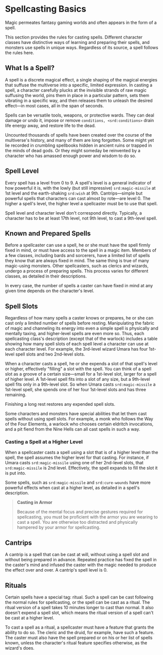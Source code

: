 Spellcasting Basics
===================

Magic permeates fantasy gaming worlds and often appears in the form of a
spell.

This section provides the rules for casting spells. Different character
classes have distinctive ways of learning and preparing their spells,
and monsters use spells in unique ways. Regardless of its source, a
spell follows the rules here.

What Is a Spell?
----------------

A spell is a discrete magical effect, a single shaping of the magical
energies that suffuse the multiverse into a specific, limited
expression. In casting a spell, a character carefully plucks at the
invisible strands of raw magic suffusing the world, pins them in place
in a particular pattern, sets them vibrating in a specific way, and then
releases them to unleash the desired effect—in most cases, all in
the span of seconds.

Spells can be versatile tools, weapons, or protective wards. They can
deal damage or undo it, impose or remove
`conditions, <srd:conditions>` drain life
energy away, and restore life to the dead.

Uncounted thousands of spells have been created over the course of the
multiverse's history, and many of them are long forgotten. Some might
yet lie recorded in crumbling spellbooks hidden in ancient ruins or
trapped in the minds of dead gods. Or they might someday be reinvented
by a character who has amassed enough power and wisdom to do so.

Spell Level
-----------

Every spell has a level from 0 to 9. A spell's level is a general
indicator of how powerful it is, with the lowly (but still impressive)
`srd:magic-missile` at 1st level and the
earth-shaking `srd:wish` at 9th.
Cantrips—simple but powerful spells that characters can cast almost
by rote—are level 0. The higher a spell's level, the higher level a
spellcaster must be to use that spell.

Spell level and character level don't correspond directly. Typically, a
character has to be at least 17th level, not 9th level, to cast a
9th-level spell.

Known and Prepared Spells
-------------------------

Before a spellcaster can use a spell, he or she must have the spell
firmly fixed in mind, or must have access to the spell in a magic item.
Members of a few classes, including bards and sorcerers, have a limited
list of spells they know that are always fixed in mind. The same thing
is true of many magic-using monsters. Other spellcasters, such as
clerics and wizards, undergo a process of preparing spells. This process
varies for different classes, as detailed in their descriptions.

In every case, the number of spells a caster can have fixed in mind at
any given time depends on the character's level.

Spell Slots
-----------

Regardless of how many spells a caster knows or prepares, he or she can
cast only a limited number of spells before resting. Manipulating the
fabric of magic and channeling its energy into even a simple spell is
physically and mentally taxing, and higher-level spells are even more
so. Thus, each spellcasting class's description (except that of the
warlock) includes a table showing how many spell slots of each spell
level a character can use at each character level. For example, the
3rd-level wizard Umara has four 1st-level spell slots and two 2nd-level
slots.

When a character casts a spell, he or she expends a slot of that
spell's level or higher, effectively "filling" a slot with the spell.
You can think of a spell slot as a groove of a certain size—small
for a 1st-level slot, larger for a spell of higher level. A 1st-level
spell fits into a slot of any size, but a 9th-level spell fits only in a
9th-level slot. So when Umara casts
`srd:magic-missile` a 1st-level spell,
she spends one of her four 1st-level slots and has three remaining.

Finishing a long rest restores any expended spell slots.

Some characters and monsters have special abilities that let them cast
spells without using spell slots. For example, a monk who follows the
Way of the Four Elements, a warlock who chooses certain eldritch
invocations, and a pit fiend from the Nine Hells can all cast spells in
such a way.

### Casting a Spell at a Higher Level

When a spellcaster casts a spell using a slot that is of a higher level
than the spell, the spell assumes the higher level for that casting. For
instance, if Umara casts `srd:magic-missile` using one of her 2nd-level slots, that
`srd:magic-missile` is 2nd level.
Effectively, the spell expands to fill the slot it is put into.

Some spells, such as `srd:magic-missile`
and `srd:cure-wounds` have more powerful
effects when cast at a higher level, as detailed in a spell's
description.

> **Casting in Armor**
>
> Because of the mental focus and precise gestures required for
> spellcasting, you must be proficient with the armor you are wearing to
> cast a spell. You are otherwise too distracted and physically hampered
> by your armor for spellcasting.

Cantrips
--------

A cantrip is a spell that can be cast at will, without using a spell
slot and without being prepared in advance. Repeated practice has fixed
the spell in the caster's mind and infused the caster with the magic
needed to produce the effect over and over. A cantrip's spell level is
0.

Rituals
-------

Certain spells have a special tag: ritual. Such a spell can be cast
following the normal rules for spellcasting, or the spell can be cast as
a ritual. The ritual version of a spell takes 10 minutes longer to cast
than normal. It also doesn't expend a spell slot, which means the
ritual version of a spell can't be cast at a higher level.

To cast a spell as a ritual, a spellcaster must have a feature that
grants the ability to do so. The cleric and the druid, for example, have
such a feature. The caster must also have the spell prepared or on his
or her list of spells known, unless the character's ritual feature
specifies otherwise, as the wizard's does.
